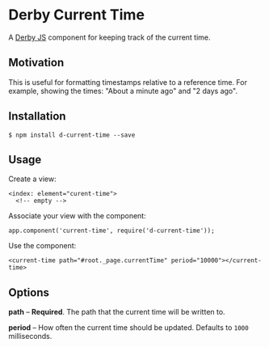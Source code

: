 Derby Current Time
==================

A [Derby JS](http://derbyjs.com) component for keeping track of the current time.

Motivation
----------

This is useful for formatting timestamps relative to a reference time.
For example, showing the times: "About a minute ago" and "2 days ago".

Installation
------------

    $ npm install d-current-time --save

Usage
-----

Create a view:

    <index: element="curent-time">
      <!-- empty -->

Associate your view with the component:

    app.component('current-time', require('d-current-time'));

Use the component:

    <current-time path="#root._page.currentTime" period="10000"></current-time>

Options
-------

**path** – **Required**. The path that the current time will be written to.

**period** – How often the current time should be updated. Defaults to `1000` milliseconds.
